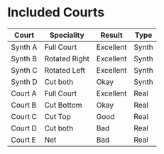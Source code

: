 # Included Courts

| Court   | Speciality    | Result    | Type  |
| ------- | ------------- | --------- | ----- |
| Synth A | Full Court    | Excellent | Synth |
| Synth B | Rotated Right | Excellent | Synth |
| Synth C | Rotated Left  | Excellent | Synth |
| Synth D | Cut both      | Okay      | Synth |
| Court A | Full Court    | Excellent | Real  |
| Court B | Cut Bottom    | Okay      | Real  |
| Court C | Cut Top       | Good      | Real  |
| Court D | Cut both      | Bad       | Real  |
| Court E | Net           | Bad       | Real  |

